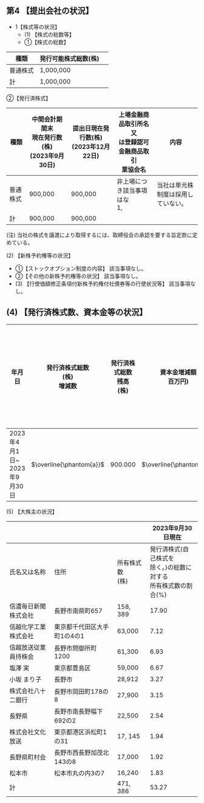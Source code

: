## 第4 【提出会社の状況】

- 1【株式等の状況】
  - (1) 【株式の総数等】
  - ①【株式の総数】

| 種類   | 発行可能株式総数(株) |  |
|------|-------------|--|
| 普通株式 | 1,000,000   |  |
| 計    | 1,000,000   |  |

②【発行済株式】

| 種類   | 中間会計期間末<br>現在発行数(株)<br>(2023年9月30日) | 提出日現在発行数(株)<br>(2023年12月22日) | 上場金融商品取引所名又<br>は登録認可金融商品取引<br>業協会名 | 内容                    |
|------|-------------------------------------|------------------------------|------------------------------------|-----------------------|
| 普通株式 | 900,000                             | 900,000                      | 非上場につき該当事項はな<br>1,                 | 当社は単元株制度は採用し<br>ていない。 |
| 計    | 900,000                             | 900,000                      |                                    |                       |

(注) 当社の株式を譲渡により取得するには、取締役会の承認を要する旨定款に定めている。

(2) 【新株予約権等の状況】

- ①【ストックオプション制度の内容】 該当事項なし。
- ②【その他の新株予約権等の状況】 該当事項なし。
- (3) 【行使価額修正条項付新株予約権付社債券等の行使状況等】 該当事項なし。

## (4) 【発行済株式数、資本金等の状況】

| 年月日                      | 発行済株式総数<br>(株)<br>增減数    | 発行済株式総数<br>残高<br>(株) | 資本金増減額<br>百万円)           | 資本金残高<br>百万円) | 資本準備金増減<br>額(<br>(百万円) | 資本準備金残<br>高<br>(百万円) |
|--------------------------|--------------------------|----------------------|--------------------------|---------------|------------------------|----------------------|
| 2023年4月1日~<br>2023年9月30日 | $\overline{\phantom{a}}$ | 900.000              | $\overline{\phantom{a}}$ | 450           | $-$                    |                      |

(5) 【大株主の状況】

|            |                 |              | 2023年9月30日現在                              |
|------------|-----------------|--------------|-------------------------------------------|
| 氏名又は名称     | 住所              | 所有株式数<br>(株) | 発行済株式(自己株式を<br>除く。)の総数に対する<br>所有株式数の割合(%) |
| 信濃毎日新聞株式会社 | 長野市南県町657       | 158, 389     | 17.90                                     |
| 信越化学工業株式会社 | 東京都千代田区大手町1の4の1 | 63,000       | 7.12                                      |
| 信越放送従業員持株会 | 長野市問御所町1200     | 61,300       | 6.93                                      |
| 塩澤 実       | 東京都豊島区          | 59,000       | 6.67                                      |
| 小坂 まり子     | 長野市             | 28,912       | 3.27                                      |
| 株式会社八十二銀行  | 長野市岡田町178の8     | 27,900       | 3.15                                      |
| 長野県        | 長野市南長野幅下692の2   | 22,500       | 2.54                                      |
| 株式会社文化放送   | 東京都港区浜松町1の31    | 17, 145      | 1.94                                      |
| 長野県町村会     | 長野市西長野加茂北143の8  | 17,000       | 1.92                                      |
| 松本市        | 松本市丸の内3の7       | 16,240       | 1.83                                      |
| 計          |                 | 471, 386     | 53.27                                     |